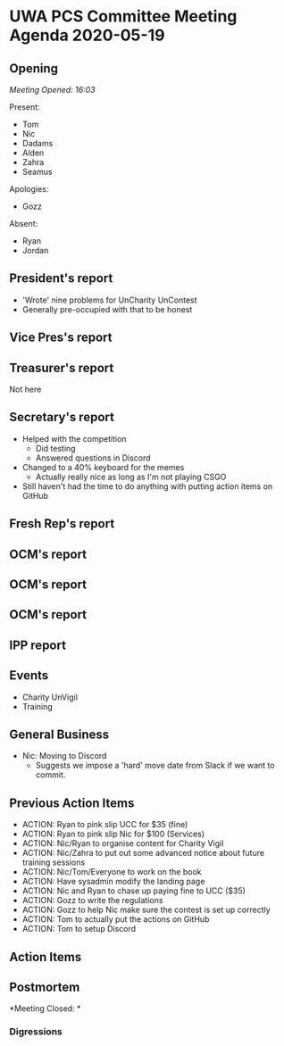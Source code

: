 # UWA PCS Committee Meeting Agenda 2020-05-19
## Opening
*Meeting Opened: 16:03*

Present:
- Tom
- Nic
- Dadams
- Alden
- Zahra
- Seamus

Apologies:
- Gozz

Absent:
- Ryan
- Jordan

## President's report
- 'Wrote' nine problems for UnCharity UnContest
- Generally pre-occupied with that to be honest

## Vice Pres's report

## Treasurer's report
Not here

## Secretary's report
- Helped with the competition
    - Did testing
    - Answered questions in Discord
- Changed to a 40% keyboard for the memes
    - Actually really nice as long as I'm not playing CSGO
- Still haven't had the time to do anything with putting action items on GitHub

## Fresh Rep's report
## OCM's report
## OCM's report
## OCM's report
## IPP report
## Events
- Charity UnVigil
- Training

## General Business
- Nic: Moving to Discord
    - Suggests we impose a 'hard' move date from Slack if we want to commit.

## Previous Action Items
- ACTION: Ryan to pink slip UCC for $35 (fine)
- ACTION: Ryan to pink slip Nic for $100 (Services)
- ACTION: Nic/Ryan to organise content for Charity Vigil
- ACTION: Nic/Zahra to put out some advanced notice about future training
sessions
- ACTION: Nic/Tom/Everyone to work on the book
- ACTION: Have sysadmin modify the landing page
- ACTION: Nic and Ryan to chase up paying fine to UCC ($35)
- ACTION: Gozz to write the regulations
- ACTION: Gozz to help Nic make sure the contest is set up correctly
- ACTION: Tom to actually put the actions on GitHub
- ACTION: Tom to setup Discord

## Action Items
## Postmortem
*Meeting Closed: *
###  Digressions
